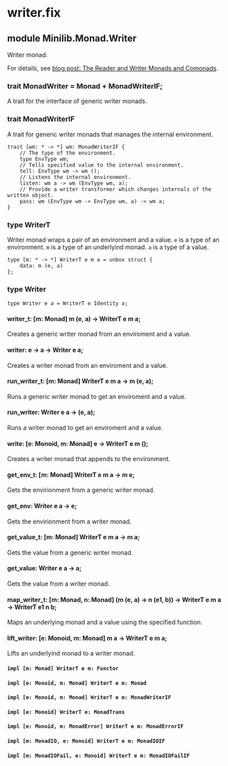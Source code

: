 # writer.fix

## module Minilib.Monad.Writer

Writer monad.

For details, see [blog post: The Reader and Writer Monads and Comonads](https://www.olivierverdier.com/posts/2014/12/31/reader-writer-monad-comonad/).

### trait MonadWriter = Monad + MonadWriterIF;

A trait for the interface of generic writer monads.

### trait MonadWriterIF

A trait for generic writer monads that manages the internal environment.

```
trait [wm: * -> *] wm: MonadWriterIF {
    // The type of the environment.
    type EnvType wm;
    // Tells specified value to the internal environment.
    tell: EnvType wm -> wm ();
    // Listens the internal environment.
    listen: wm a -> wm (EnvType wm, a);
    // Provide a writer transformer which changes internals of the written object.
    pass: wm (EnvType wm -> EnvType wm, a) -> wm a;
}
```
### type WriterT

Writer monad wraps a pair of an environment and a value.
`e` is a type of an environment.
`m` is a type of an underlyind monad.
`a` is a type of a value.

```
type [m: * -> *] WriterT e m a = unbox struct {
    data: m (e, a)
};
```
### type Writer

```
type Writer e a = WriterT e Identity a;
```
#### writer_t: [m: Monad] m (e, a) -> WriterT e m a;

Creates a generic writer monad from an enviroment and a value.

#### writer: e -> a -> Writer e a;

Creates a writer monad from an enviroment and a value.

#### run_writer_t: [m: Monad] WriterT e m a -> m (e, a);

Runs a generic writer monad to get an enviroment and a value.

#### run_writer: Writer e a -> (e, a);

Runs a writer monad to get an enviroment and a value.

#### write: [e: Monoid, m: Monad] e -> WriterT e m ();

Creates a writer monad that appends to the environment.

#### get_env_t: [m: Monad] WriterT e m a -> m e;

Gets the envirionment from a generic writer monad.

#### get_env: Writer e a -> e;

Gets the envirionment from a writer monad.

#### get_value_t: [m: Monad] WriterT e m a -> m a;

Gets the value from a generic writer monad.

#### get_value: Writer e a -> a;

Gets the value from a writer monad.

#### map_writer_t: [m: Monad, n: Monad] (m (e, a) -> n (e1, b)) -> WriterT e m a -> WriterT e1 n b;

Maps an underlying monad and a value using the specified function.

#### lift_writer: [e: Monoid, m: Monad] m a -> WriterT e m a;

Lifts an underlyind monad to a writer monad.

#### `impl [m: Monad] WriterT e m: Functor`

#### `impl [e: Monoid, m: Monad] WriterT e m: Monad`

#### `impl [e: Monoid, m: Monad] WriterT e m: MonadWriterIF`

#### `impl [e: Monoid] WriterT e: MonadTrans`

#### `impl [e: Monoid, m: MonadError] WriterT e m: MonadErrorIF`

#### `impl [m: MonadIO, e: Monoid] WriterT e m: MonadIOIF`

#### `impl [m: MonadIOFail, e: Monoid] WriterT e m: MonadIOFailIF`

